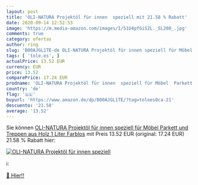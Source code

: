 ```yaml
---
layout: post
title: 'OLI-NATURA Projektöl für innen  speziell mit 21.58 % Rabatt'
date: 2020-09-14 12:52:53
image: 'https://m.media-amazon.com/images/I/51U4pfGiS2L._SL200_.jpg'
comments: true
category: ofertas
author: ring
slug: 'B00AJGL1TE-de OLI-NATURA Projektöl für innen speziell für Möbel Parkett...'
tags: [ 'tole.es', ]
actualPrice: 13.52 EUR
currency: EUR
price: 13.52
comparePrice: 17.24 EUR
prodname: 'OLI-NATURA Projektöl für innen  speziell für Möbel  Parkett und Treppen aus Holz    1 Liter   Farblos'
country: 'de'
flag: '🇩🇪'
buyurl: 'https://www.amazon.de/dp/B00AJGL1TE/?tag=tolees0ca-21'
descuento: '21.58'
average: '13.52'
---
```


Sie können [OLI-NATURA Projektöl für innen  speziell für Möbel  Parkett und Treppen aus Holz    1 Liter   Farblos](https://www.amazon.de/dp/B00AJGL1TE/?tag=tolees0ca-21) mit Preis 13.52 EUR (original: 17.24 EUR) 21.58 % Rabatt hier:

[![OLI-NATURA Projektöl für innen  speziell](https://m.media-amazon.com/images/I/51U4pfGiS2L._SL200_.jpg)](https://www.amazon.de/dp/B00AJGL1TE/?tag=tolees0ca-21)

ℹ️:


[🛒 Hier!!](https://www.amazon.de/dp/B00AJGL1TE/?tag=tolees0ca-21)
